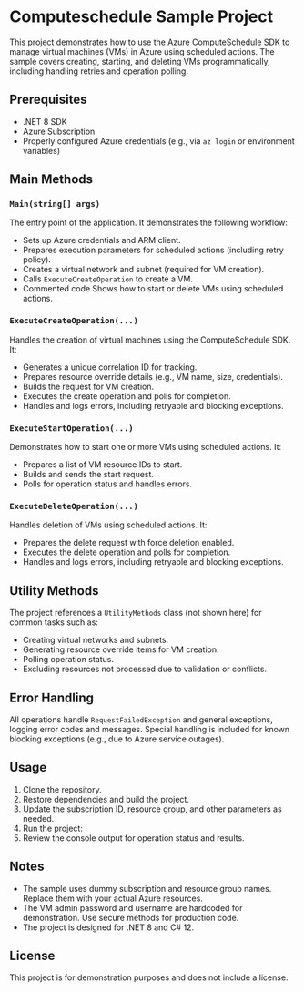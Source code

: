 # Computeschedule Sample Project

This project demonstrates how to use the Azure ComputeSchedule SDK to manage virtual machines (VMs) in Azure using scheduled actions. The sample covers creating, starting, and deleting VMs programmatically, including handling retries and operation polling.

## Prerequisites

- .NET 8 SDK
- Azure Subscription
- Properly configured Azure credentials (e.g., via `az login` or environment variables)

## Main Methods

### `Main(string[] args)`

The entry point of the application. It demonstrates the following workflow:
- Sets up Azure credentials and ARM client.
- Prepares execution parameters for scheduled actions (including retry policy).
- Creates a virtual network and subnet (required for VM creation).
- Calls `ExecuteCreateOperation` to create a VM.
- Commented code Shows how to start or delete VMs using scheduled actions.

### `ExecuteCreateOperation(...)`

Handles the creation of virtual machines using the ComputeSchedule SDK. It:
- Generates a unique correlation ID for tracking.
- Prepares resource override details (e.g., VM name, size, credentials).
- Builds the request for VM creation.
- Executes the create operation and polls for completion.
- Handles and logs errors, including retryable and blocking exceptions.

### `ExecuteStartOperation(...)`

Demonstrates how to start one or more VMs using scheduled actions. It:
- Prepares a list of VM resource IDs to start.
- Builds and sends the start request.
- Polls for operation status and handles errors.

### `ExecuteDeleteOperation(...)`

Handles deletion of VMs using scheduled actions. It:
- Prepares the delete request with force deletion enabled.
- Executes the delete operation and polls for completion.
- Handles and logs errors, including retryable and blocking exceptions.

## Utility Methods

The project references a `UtilityMethods` class (not shown here) for common tasks such as:
- Creating virtual networks and subnets.
- Generating resource override items for VM creation.
- Polling operation status.
- Excluding resources not processed due to validation or conflicts.

## Error Handling

All operations handle `RequestFailedException` and general exceptions, logging error codes and messages. Special handling is included for known blocking exceptions (e.g., due to Azure service outages).

## Usage

1. Clone the repository.
2. Restore dependencies and build the project.
3. Update the subscription ID, resource group, and other parameters as needed.
4. Run the project:
5. Review the console output for operation status and results.

## Notes

- The sample uses dummy subscription and resource group names. Replace them with your actual Azure resources.
- The VM admin password and username are hardcoded for demonstration. Use secure methods for production code.
- The project is designed for .NET 8 and C# 12.

## License

This project is for demonstration purposes and does not include a license.
